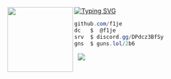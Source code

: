 [![Typing SVG](https://readme-typing-svg.demolab.com?font=Poppins&duration=4000&pause=100&color=F7F7F7&random=true&width=435&lines=owoo.lol+%7C+f1je;guns.lol%2F2b6;software+engineer;developer)](https://git.io/typing-svg)
<img align="left" src="https://upload.wikimedia.org/wikipedia/commons/thumb/3/34/Red_star.svg/220px-Red_star.svg.png" width="147"/> 

```csharp
github.com/f1je
dc   $  @f1je
srv  $ discord.gg/DPdcz3BfSy
gns  $ guns.lol/2b6
```
&zwnj;
&zwnj;
![](https://komarev.com/ghpvc/?username=f1je)

